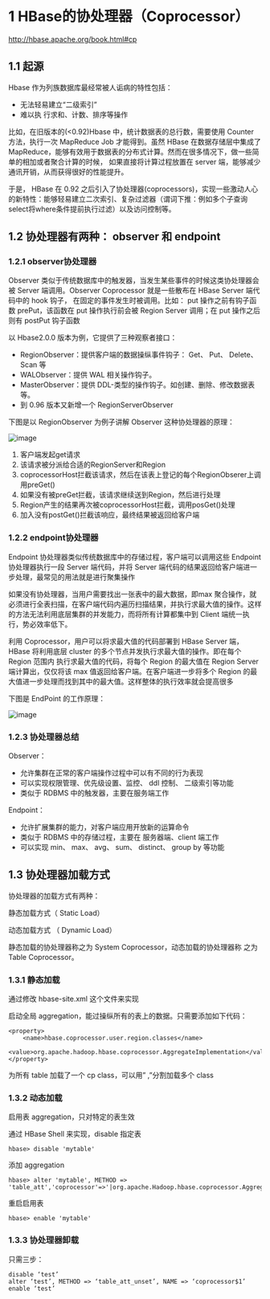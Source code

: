 # 1 HBase的协处理器（Coprocessor）
http://hbase.apache.org/book.html#cp

## 1.1 起源
Hbase 作为列族数据库最经常被人诟病的特性包括：
- 无法轻易建立“二级索引”
- 难以执 行求和、计数、排序等操作

比如，在旧版本的(<0.92)Hbase 中，统计数据表的总行数，需要使用 Counter 方法，执行一次 MapReduce Job 才能得到。虽然 HBase 在数据存储层中集成了 MapReduce，能够有效用于数据表的分布式计算。然而在很多情况下，做一些简单的相加或者聚合计算的时候， 如果直接将计算过程放置在 server 端，能够减少通讯开销，从而获得很好的性能提升。

于是， HBase 在 0.92 之后引入了协处理器(coprocessors)，实现一些激动人心的新特性：能够轻易建立二次索引、复杂过滤器（谓词下推：例如多个子查询select将where条件提前执行过滤）以及访问控制等。

## 1.2 协处理器有两种： observer 和 endpoint

### 1.2.1 observer协处理器
Observer 类似于传统数据库中的触发器，当发生某些事件的时候这类协处理器会被 Server 端调用。Observer Coprocessor 就是一些散布在 HBase Server 端代码中的 hook 钩子， 在固定的事件发生时被调用。比如： put 操作之前有钩子函数 prePut，该函数在 put 操作执行前会被 Region Server 调用；在 put 操作之后则有 postPut 钩子函数

以 Hbase2.0.0 版本为例，它提供了三种观察者接口：
- RegionObserver：提供客户端的数据操纵事件钩子： Get、 Put、 Delete、 Scan 等
- WALObserver：提供 WAL 相关操作钩子。
- MasterObserver：提供 DDL-类型的操作钩子。如创建、删除、修改数据表等。
- 到 0.96 版本又新增一个 RegionServerObserver

下图是以 RegionObserver 为例子讲解 Observer 这种协处理器的原理：

![image](https://user-images.githubusercontent.com/75486726/181245264-5e638de0-9e8c-4a9b-9a8c-b41eb6a82fb4.png)

1. 客户端发起get请求
2. 该请求被分派给合适的RegionServer和Region
3. coprocessorHost拦截该请求，然后在该表上登记的每个RegionObserer上调用preGet()
4. 如果没有被preGet拦截，该请求继续送到Region，然后进行处理
5. Region产生的结果再次被coprocessorHost拦截，调用posGet()处理
6. 加入没有postGet()拦截该响应，最终结果被返回给客户端

### 1.2.2  endpoint协处理器
Endpoint 协处理器类似传统数据库中的存储过程，客户端可以调用这些 Endpoint 协处理器执行一段 Server 端代码，并将 Server 端代码的结果返回给客户端进一步处理，最常见的用法就是进行聚集操作

如果没有协处理器，当用户需要找出一张表中的最大数据，即max 聚合操作，就必须进行全表扫描，在客户端代码内遍历扫描结果，并执行求最大值的操作。这样的方法无法利用底层集群的并发能力，而将所有计算都集中到 Client 端统一执 行，势必效率低下。

利用 Coprocessor，用户可以将求最大值的代码部署到 HBase Server 端，HBase 将利用底层 cluster 的多个节点并发执行求最大值的操作。即在每个 Region 范围内 执行求最大值的代码，将每个 Region 的最大值在 Region Server 端计算出，仅仅将该 max 值返回给客户端。在客户端进一步将多个 Region 的最大值进一步处理而找到其中的最大值。这样整体的执行效率就会提高很多

下图是 EndPoint 的工作原理：

![image](https://user-images.githubusercontent.com/75486726/181245314-97a897f0-e4ac-4bc1-b09d-8e5a163af87f.png)

### 1.2.3  协处理器总结
Observer：
- 允许集群在正常的客户端操作过程中可以有不同的行为表现
- 可以实现权限管理、优先级设置、监控、 ddl 控制、 二级索引等功能
- 类似于 RDBMS 中的触发器，主要在服务端工作

Endpoint：
- 允许扩展集群的能力，对客户端应用开放新的运算命令
- 类似于 RDBMS 中的存储过程，主要在 服务器端、client 端工作
- 可以实现 min、 max、 avg、 sum、 distinct、 group by 等功能

## 1.3 协处理器加载方式
协处理器的加载方式有两种：

静态加载方式（ Static Load）

动态加载方式 （ Dynamic Load）

静态加载的协处理器称之为 System Coprocessor，动态加载的协处理器称 之为 Table Coprocessor。

### 1.3.1 静态加载
通过修改 hbase-site.xml 这个文件来实现

启动全局 aggregation，能过操纵所有的表上的数据。只需要添加如下代码：
``` 
<property>
    <name>hbase.coprocessor.user.region.classes</name>
    <value>org.apache.hadoop.hbase.coprocessor.AggregateImplementation</value>
</property>
```

为所有 table 加载了一个 cp class，可以用” ,”分割加载多个 class

### 1.3.2  动态加载
启用表 aggregation，只对特定的表生效

通过 HBase Shell 来实现，disable 指定表
``` 
hbase> disable 'mytable'
```

添加 aggregation
``` 
hbase> alter 'mytable', METHOD => 'table_att','coprocessor'=>'|org.apache.Hadoop.hbase.coprocessor.AggregateImplementation||'
```

重启启用表
``` 
hbase> enable 'mytable'
```

### 1.3.3  协处理器卸载
只需三步：
``` 
disable ‘test’
alter ‘test’, METHOD => ‘table_att_unset’, NAME => ‘coprocessor$1’
enable ‘test’
```


